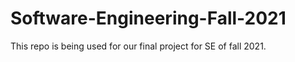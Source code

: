 # Software-Engineering-Fall-2021
This repo is being used for our final project for SE of fall 2021.
